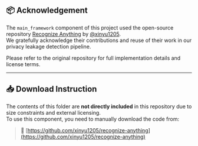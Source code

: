 ## 📦 Acknowledgement

The `main_framework` component of this project used the open-source repository [Recognize Anything](https://github.com/xinyu1205/recognize-anything) by [@xinyu1205](https://github.com/xinyu1205).  
We gratefully acknowledge their contributions and reuse of their work in our privacy leakage detection pipeline.

Please refer to the original repository for full implementation details and license terms.

---

## 📥 Download Instruction

The contents of this folder are **not directly included** in this repository due to size constraints and external licensing.  
To use this component, you need to manually download the code from:

> 🔗 [https://github.com/xinyu1205/recognize-anything](https://github.com/xinyu1205/recognize-anything)
